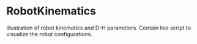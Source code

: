 # RobotKinematics
Illustration of robot kinematics and D-H parameters. Contain live script to visualize the robot configurations.
